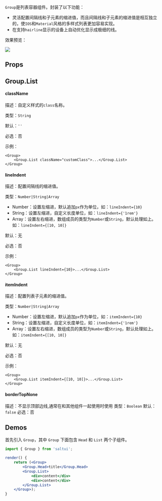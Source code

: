 

`Group`是列表容器组件。封装了以下功能：

* 灵活配置间隔线和子元素的缩进值，而且间隔线和子元素的缩进值是相互独立的，使`IOS`和`Material`风格的多样式列表更加容易实现。
* 在支持`hairline`显示的设备上自动优化显示成极细的线。

效果预览：

![](https://gw.alicdn.com/tps/TB1efEEKFXXXXXLXFXXXXXXXXXX-347-574.png)

## Props

## Group.List

#### className

描述：自定义样式的`class`名称。

类型：`String`

默认：`''`

必选：否

示例：

```
<Group>
    <Group.List className="customClass">...</Group.List>
</Group>
```


#### lineIndent

描述：配置间隔线的缩进值。

类型：`Number|String|Array`

  - Number：设置左缩进，默认追加`px`作为单位，如：`lineIndent={10}`
  - String：设置左缩进，自定义长度单位，如：`lineIndent={'1rem'}`
  - Array：设置左右缩进，数组成员的类型为`Number`或`String`，默认处理如上。如：`lineIndent={[10, 10]}`

默认：无

必选：否

示例：

```
<Group>
    <Group.List lineIndent={10}>...</Group.List>
</Group>
```

#### itemIndent

描述：配置列表子元素的缩进值。

类型：`Number|String|Array`

  - Number：设置左缩进，默认追加`px`作为单位，如：`itemIndent={10}`
  - String：设置左缩进，自定义长度单位，如：`itemIndent={'1rem'}`
  - Array：设置左右缩进，数组成员的类型为`Number`或`String`，默认处理如上。如：`itemIndent={[10, 10]}`

默认：无

必选：否

示例：

```
<Group>
    <Group.List itemIndent={[10, 10]}>...</Group.List>
</Group>
```

#### borderTopNone

描述：不显示顶部边线,通常在和其他组件一起使用时使用
类型：`Boolean`
默认：`false`
必选：否


## Demos

首先引入 `Group`，其中 `Group` 下面包含 `Head` 和 `List` 两个子组件。

```jsx
import { Group } from 'saltui';
```

```jsx
render() {
    return (<Group>
        <Group.Head>title</Group.Head>
        <Group.List>
            <div>content</div>
            <div>content</div>
        </Group.List>
    </Group>);
}
```
